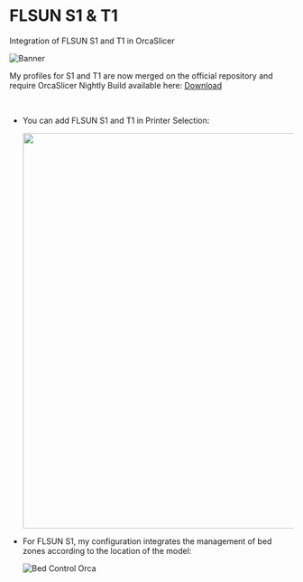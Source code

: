 # FLSUN S1 & T1
Integration of FLSUN S1 and T1 in OrcaSlicer

![Banner](https://github.com/user-attachments/assets/a2ebd6cd-e430-4d7b-a240-a8cac461b0c7)

My profiles for S1 and T1 are now merged on the official repository and require OrcaSlicer Nightly Build available here: <a href="https://github.com/SoftFever/OrcaSlicer/releases/tag/nightly-builds">Download</a>
 
<br />

- You can add FLSUN S1 and T1 in Printer Selection:

  <img width="700" src="https://github.com/user-attachments/assets/4fb8e7b7-c32d-4986-913d-e4029c1b8684">

- For FLSUN S1, my configuration integrates the management of bed zones according to the location of the model:

  ![Bed Control Orca](https://github.com/Guilouz/Flsun-S1/assets/12702322/148171fa-879f-477f-b866-27d09f2a547d)
